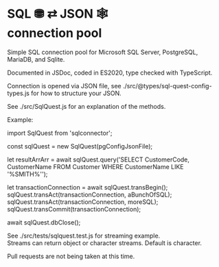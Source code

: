 # SQL &#9923;  &#8644; JSON &#128376; <br> connection pool

Simple SQL connection pool for Microsoft SQL Server, PostgreSQL, MariaDB, and Sqlite.

Documented in JSDoc, coded in ES2020, type checked with TypeScript.

Connection is opened via JSON file, see ./src/@types/sql-quest-config-types.js 
for how to structure your JSON.

See ./src/SqlQuest.js for an explanation of the methods.

Example:

  import SqlQuest from 'sqlconnector';

  const sqlQuest = new SqlQuest(pgConfigJsonFile);

  let resultArrArr = await sqlQuest.query('SELECT CustomerCode, CustomerName FROM Customer WHERE CustomerName LIKE '%SMITH%'');

  let transactionConnection = await sqlQuest.transBegin();
  sqlQuest.transAct(transactionConnection, aBunchOfSQL);
  sqlQuest.transAct(transactionConnection, moreSQL);
  sqlQuest.transCommit(transactionConnection);

  await sqlQuest.dbClose();


See ./src/tests/sqlquest.test.js for streaming example.  
Streams can return object or character streams.  Default is character.


Pull requests are not being taken at this time.




